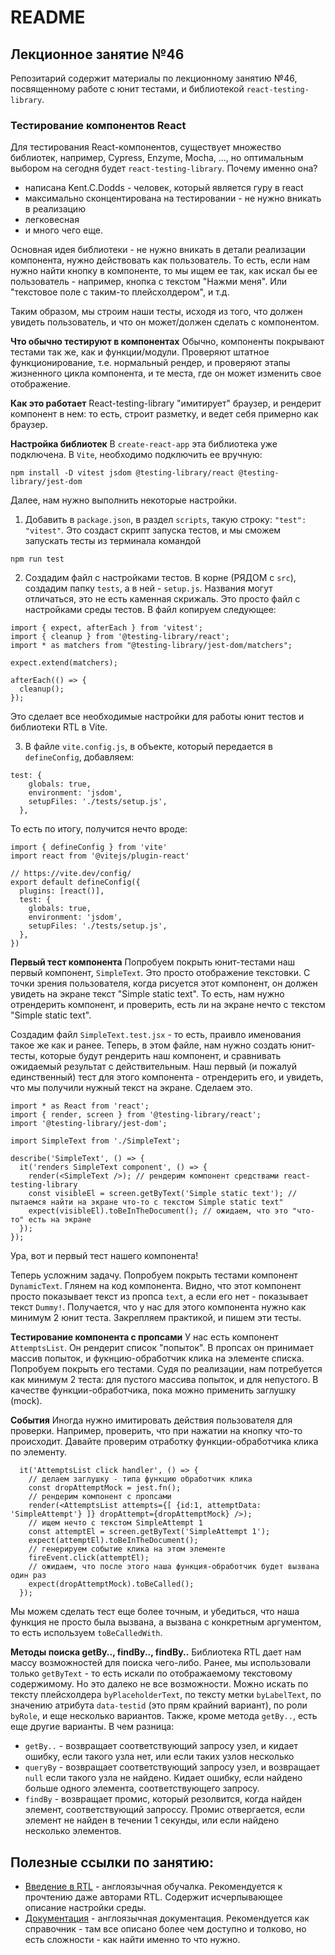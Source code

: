 # README

## Лекционное занятие №46

Репозитарий содержит материалы по лекционному занятию №46, посвященному работе с юнит тестами, и библиотекой `react-testing-library`.

### Тестирование компонентов React
Для тестирования React-компонентов, существует множество библиотек, например, Cypress, Enzyme, Mocha, ..., но оптимальным выбором на сегодня будет `react-testing-library`. Почему именно она?
 - написана Kent.C.Dodds - человек, который является гуру в react
 - максимально сконцентирована на тестировании - не нужно вникать в реализацию
 - легковесная
 - и много чего еще.

Основная идея библиотеки - не нужно вникать в детали реализации компонента, нужно действовать как пользователь. То есть, если нам нужно найти кнопку в компоненте, то мы ищем ее так, как искал бы ее пользователь - например, кнопка с текстом "Нажми меня". Или "текстовое поле с таким-то плейсхолдером", и т.д.

Таким образом, мы строим наши тесты, исходя из того, что должен увидеть пользователь, и что он может/должен сделать с компонентом.

**Что обычно тестируют в компонентах**
Обычно, компоненты покрывают тестами так же, как и функции/модули. Проверяют штатное функционирование, т.е. нормальный рендер, и проверяют этапы жизненного цикла компонента, и те места, где он может изменить свое отображение.

**Как это работает**
React-testing-library "имитирует" браузер, и рендерит компонент в нем: то есть, строит разметку, и ведет себя примерно как браузер.

**Настройка библиотек**
В `create-react-app` эта библиотека уже подключена. В `Vite`, необходимо подключить ее вручную:
```
npm install -D vitest jsdom @testing-library/react @testing-library/jest-dom
```

Далее, нам нужно выполнить некоторые настройки.
1. Добавить в `package.json`, в раздел `scripts`, такую строку: `"test": "vitest"`. Это создаст скрипт запуска тестов, и мы сможем запускать тесты из терминала командой
```
npm run test
```

2. Создадим файл с настройками тестов. В корне (РЯДОМ с `src`), создадим папку `tests`, а в ней - `setup.js`. Названия могут отличаться, это не есть каменная скрижаль. Это просто файл с настройками среды тестов. В файл копируем следующее:
```
import { expect, afterEach } from 'vitest';
import { cleanup } from '@testing-library/react';
import * as matchers from "@testing-library/jest-dom/matchers";

expect.extend(matchers);

afterEach(() => {
  cleanup();
});
```

Это сделает все необходимые настройки для работы юнит тестов и библиотеки RTL в Vite.

3. В файле `vite.config.js`, в объекте, который передается в `defineConfig`, добавляем:
```
test: {
    globals: true,
    environment: 'jsdom',
    setupFiles: './tests/setup.js',
  },
```

То есть по итогу, получится нечто вроде:
```
import { defineConfig } from 'vite'
import react from '@vitejs/plugin-react'

// https://vite.dev/config/
export default defineConfig({
  plugins: [react()],
  test: {
    globals: true,
    environment: 'jsdom',
    setupFiles: './tests/setup.js',
  },
})

```

**Первый тест компонента**
Попробуем покрыть юнит-тестами наш первый компонент, `SimpleText`. Это просто отображение текстовки. С точки зрения пользователя, когда рисуется этот компонент, он должен увидеть на экране текст "Simple static text". То есть, нам нужно отрендерить компонент, и проверить, есть ли на экране нечто с текстом "Simple static text".

Создадим файл `SimpleText.test.jsx` - то есть, праивло именования такое же как и ранее. Теперь, в этом файле, нам нужно создать юнит-тесты, которые будут рендерить наш компонент, и сравнивать ожидаемый результат с действительным. Наш первый (и пожалуй единственный) тест для этого компонента - отрендерить его, и увидеть, что мы получили нужный текст на экране. Сделаем это.
```
import * as React from 'react';
import { render, screen } from '@testing-library/react';
import '@testing-library/jest-dom';

import SimpleText from './SimpleText';

describe('SimpleText', () => {
  it('renders SimpleText component', () => {
    render(<SimpleText />); // рендерим компонент средствами react-testing-library
    const visibleEl = screen.getByText('Simple static text'); // пытаемся найти на экране что-то с текстом Simple static text"
    expect(visibleEl).toBeInTheDocument(); // ожидаем, что это "что-то" есть на экране
  });
});
```
Ура, вот и первый тест нашего компонента!

Теперь усложним задачу. Попробуем покрыть тестами компонент `DynamicText`. Глянем на код компонента. Видно, что этот компонент просто показывает текст из пропса `text`, а если его нет - показывает текст `Dummy!`. Получается, что у нас для этого компонента нужно как минимум 2 юнит теста. Закрепляем практикой, и пишем эти тесты.

**Тестирование компонента с пропсами**
У нас есть компонент `AttemptsList`. Он рендерит список "попыток". В пропсах он принимает массив попыток, и фукнцию-обработчик клика на элементе списка. Попробуем покрыть его тестами. Судя по реализации, нам потребуется как минимум 2 теста: для пустого массива попыток, и для непустого. В качестве функции-обработчика, пока можно применить заглушку (mock).

**События**
Иногда нужно имитировать действия пользователя для проверки. Например, проверить, что при нажатии на кнопку что-то происходит. Давайте проверим отработку функции-обработчика клика по элементу.
```
  it('AttemptsList click handler', () => {
    // делаем заглушку - типа функцию обработчик клика
    const dropAttemptMock = jest.fn();
    // рендерим компонент с пропсами
    render(<AttemptsList attempts={[ {id:1, attemptData: 'SimpleAttempt'} ]} dropAttempt={dropAttemptMock} />);
    // ищем нечто с текстом SimpleAttempt 1
    const attemptEl = screen.getByText('SimpleAttempt 1');
    expect(attemptEl).toBeInTheDocument();
    // генерируем событие клика на этом элементе
    fireEvent.click(attemptEl);
    // ожидаем, что после этого наша функция-обработчик будет вызвана один раз
    expect(dropAttemptMock).toBeCalled();
  });
```
Мы можем сделать тест еще более точным, и убедиться, что наша функция не просто была вызвана, а вызвана с конкретным аргументом, то есть используем `toBeCalledWith`.

**Методы поиска getBy.., findBy.., findBy..**
Библиотека RTL дает нам массу возможностей для поиска чего-либо. Ранее, мы использовали только `getByText` - то есть искали по отображаемому текстовому содержимому. Но это далеко не все возможности. Можно искать по тексту плейсхолдера `byPlaceholderText`, по тексту метки `byLabelText`, по значению атрибута `data-testid` (это прям крайний вариант), по роли `byRole`, и еще несколько вариантов. Также, кроме метода `getBy..`, есть еще другие варианты. В чем разница:
 - `getBy..` - возвращает соответствующий запросу узел, и кидает ошибку, если такого узла нет, или если таких узлов несколько
 - `queryBy` - возвращает соответствующий запросу узел, и возвращает `null` если такого узла не найдено. Кидает ошибку, если найдено больше одного элемента, соответствующего запросу.
 - `findBy` - возвращает промис, который резолвится, когда найден элемент, соответствующий запроссу. Промис отвергается, если элемент не найден в течении 1 секунды, или если найдено несколько элементов.

## Полезные ссылки по занятию:
 - [Введение в RTL](https://www.robinwieruch.de/vitest-react-testing-library/) - англоязычная обучалка. Рекомендуется к прочтению даже авторами RTL. Содержит исчерпывающее описание настройки среды.
 - [Документация](https://testing-library.com/docs/) - англоязычная документация. Рекомендуется как справочник - там все описано более чем доступно и толково, но есть сложности - как найти именно то что нужно.
